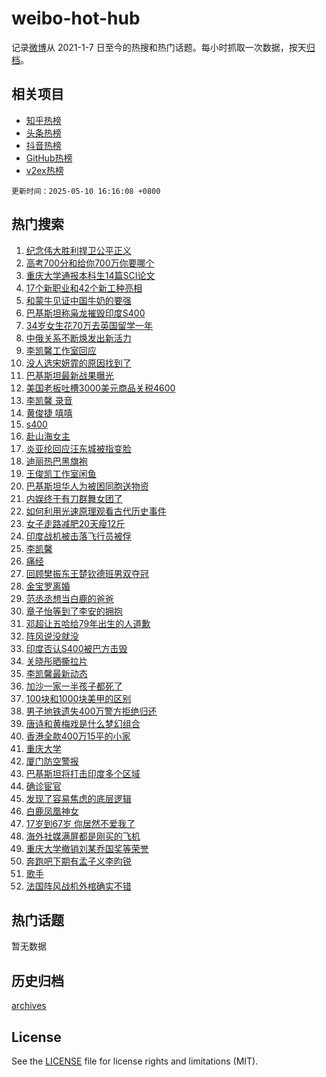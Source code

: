 # weibo-hot-hub

记录[微博](https://www.weibo.com)从 2021-1-7 日至今的热搜和热门话题。每小时抓取一次数据，按天[归档](archives)。

## 相关项目

- [知乎热榜](https://github.com/lonnyzhang423/zhihu-hot-hub)
- [头条热榜](https://github.com/lonnyzhang423/toutiao-hot-hub)
- [抖音热榜](https://github.com/lonnyzhang423/douyin-hot-hub)
- [GitHub热榜](https://github.com/lonnyzhang423/github-hot-hub)
- [v2ex热榜](https://github.com/lonnyzhang423/v2ex-hot-hub)


`更新时间：2025-05-10 16:16:08 +0800`

## 热门搜索

1. [纪念伟大胜利捍卫公平正义](https://m.weibo.cn/search?containerid=100103type%3D1%26t%3D10%26q%3D%23%E7%BA%AA%E5%BF%B5%E4%BC%9F%E5%A4%A7%E8%83%9C%E5%88%A9%E6%8D%8D%E5%8D%AB%E5%85%AC%E5%B9%B3%E6%AD%A3%E4%B9%89%23&stream_entry_id=51&isnewpage=1&extparam=seat%3D1%26cate%3D10103%26pos%3D0%26q%3D%2523%25E7%25BA%25AA%25E5%25BF%25B5%25E4%25BC%259F%25E5%25A4%25A7%25E8%2583%259C%25E5%2588%25A9%25E6%258D%258D%25E5%258D%25AB%25E5%2585%25AC%25E5%25B9%25B3%25E6%25AD%25A3%25E4%25B9%2589%2523%26dgr%3D0%26filter_type%3Drealtimehot%26stream_entry_id%3D51%26c_type%3D51%26display_time%3D1746864967%26pre_seqid%3D174686496754403269636105)
1. [高考700分和给你700万你要哪个](https://m.weibo.cn/search?containerid=100103type%3D1%26t%3D10%26q%3D%E9%AB%98%E8%80%83700%E5%88%86%E5%92%8C%E7%BB%99%E4%BD%A0700%E4%B8%87%E4%BD%A0%E8%A6%81%E5%93%AA%E4%B8%AA&stream_entry_id=31&isnewpage=1&extparam=seat%3D1%26pos%3D0%26q%3D%25E9%25AB%2598%25E8%2580%2583700%25E5%2588%2586%25E5%2592%258C%25E7%25BB%2599%25E4%25BD%25A0700%25E4%25B8%2587%25E4%25BD%25A0%25E8%25A6%2581%25E5%2593%25AA%25E4%25B8%25AA%26dgr%3D0%26stream_entry_id%3D31%26band_rank%3D1%26lcate%3D5001%26cate%3D5001%26flag%3D2%26filter_type%3Drealtimehot%26realpos%3D1%26c_type%3D31%26display_time%3D1746864967%26pre_seqid%3D174686496754403269636105)
1. [重庆大学通报本科生14篇SCI论文](https://m.weibo.cn/search?containerid=100103type%3D1%26t%3D10%26q%3D%23%E9%87%8D%E5%BA%86%E5%A4%A7%E5%AD%A6%E9%80%9A%E6%8A%A5%E6%9C%AC%E7%A7%91%E7%94%9F14%E7%AF%87SCI%E8%AE%BA%E6%96%87%23&stream_entry_id=31&isnewpage=1&extparam=seat%3D1%26pos%3D1%26q%3D%2523%25E9%2587%258D%25E5%25BA%2586%25E5%25A4%25A7%25E5%25AD%25A6%25E9%2580%259A%25E6%258A%25A5%25E6%259C%25AC%25E7%25A7%2591%25E7%2594%259F14%25E7%25AF%2587SCI%25E8%25AE%25BA%25E6%2596%2587%2523%26dgr%3D0%26stream_entry_id%3D31%26band_rank%3D2%26lcate%3D5001%26cate%3D5001%26flag%3D0%26filter_type%3Drealtimehot%26realpos%3D2%26c_type%3D31%26display_time%3D1746864967%26pre_seqid%3D174686496754403269636105)
1. [17个新职业和42个新工种亮相](https://m.weibo.cn/search?containerid=100103type%3D1%26t%3D10%26q%3D%2317%E4%B8%AA%E6%96%B0%E8%81%8C%E4%B8%9A%E5%92%8C42%E4%B8%AA%E6%96%B0%E5%B7%A5%E7%A7%8D%E4%BA%AE%E7%9B%B8%23&stream_entry_id=31&isnewpage=1&extparam=seat%3D1%26pos%3D2%26q%3D%252317%25E4%25B8%25AA%25E6%2596%25B0%25E8%2581%258C%25E4%25B8%259A%25E5%2592%258C42%25E4%25B8%25AA%25E6%2596%25B0%25E5%25B7%25A5%25E7%25A7%258D%25E4%25BA%25AE%25E7%259B%25B8%2523%26dgr%3D0%26stream_entry_id%3D31%26band_rank%3D3%26lcate%3D5001%26cate%3D5001%26flag%3D0%26filter_type%3Drealtimehot%26realpos%3D3%26c_type%3D31%26display_time%3D1746864967%26pre_seqid%3D174686496754403269636105)
1. [和蒙牛见证中国牛奶的要强](https://m.weibo.cn/search?containerid=100103type%3D1%26t%3D10%26q%3D%23%E5%92%8C%E8%92%99%E7%89%9B%E8%A7%81%E8%AF%81%E4%B8%AD%E5%9B%BD%E7%89%9B%E5%A5%B6%E7%9A%84%E8%A6%81%E5%BC%BA%23&stream_entry_id=31&isnewpage=1&extparam=seat%3D1%26pos%3D3%26q%3D%2523%25E5%2592%258C%25E8%2592%2599%25E7%2589%259B%25E8%25A7%2581%25E8%25AF%2581%25E4%25B8%25AD%25E5%259B%25BD%25E7%2589%259B%25E5%25A5%25B6%25E7%259A%2584%25E8%25A6%2581%25E5%25BC%25BA%2523%26dgr%3D0%26adid%3D285429%26is_ad_pos%3D1%26band_rank%3D4%26stream_entry_id%3D31%26topic_ad%3D1%26cate%3D5001%26filter_type%3Drealtimehot%26lcate%3D5001%26c_type%3D31%26display_time%3D1746864967%26pre_seqid%3D174686496754403269636105)
1. [巴基斯坦称枭龙摧毁印度S400](https://m.weibo.cn/search?containerid=100103type%3D1%26t%3D10%26q%3D%23%E5%B7%B4%E5%9F%BA%E6%96%AF%E5%9D%A6%E7%A7%B0%E6%9E%AD%E9%BE%99%E6%91%A7%E6%AF%81%E5%8D%B0%E5%BA%A6S400%23&stream_entry_id=31&isnewpage=1&extparam=seat%3D1%26pos%3D4%26q%3D%2523%25E5%25B7%25B4%25E5%259F%25BA%25E6%2596%25AF%25E5%259D%25A6%25E7%25A7%25B0%25E6%259E%25AD%25E9%25BE%2599%25E6%2591%25A7%25E6%25AF%2581%25E5%258D%25B0%25E5%25BA%25A6S400%2523%26dgr%3D0%26stream_entry_id%3D31%26band_rank%3D4%26lcate%3D5001%26cate%3D5001%26flag%3D1%26filter_type%3Drealtimehot%26realpos%3D4%26c_type%3D31%26display_time%3D1746864967%26pre_seqid%3D174686496754403269636105)
1. [34岁女生花70万去英国留学一年](https://m.weibo.cn/search?containerid=100103type%3D1%26t%3D10%26q%3D34%E5%B2%81%E5%A5%B3%E7%94%9F%E8%8A%B170%E4%B8%87%E5%8E%BB%E8%8B%B1%E5%9B%BD%E7%95%99%E5%AD%A6%E4%B8%80%E5%B9%B4&stream_entry_id=31&isnewpage=1&extparam=seat%3D1%26pos%3D5%26q%3D34%25E5%25B2%2581%25E5%25A5%25B3%25E7%2594%259F%25E8%258A%25B170%25E4%25B8%2587%25E5%258E%25BB%25E8%258B%25B1%25E5%259B%25BD%25E7%2595%2599%25E5%25AD%25A6%25E4%25B8%2580%25E5%25B9%25B4%26dgr%3D0%26stream_entry_id%3D31%26band_rank%3D5%26lcate%3D5001%26cate%3D5001%26flag%3D2%26filter_type%3Drealtimehot%26realpos%3D5%26c_type%3D31%26display_time%3D1746864967%26pre_seqid%3D174686496754403269636105)
1. [中俄关系不断焕发出新活力](https://m.weibo.cn/search?containerid=100103type%3D1%26t%3D10%26q%3D%23%E4%B8%AD%E4%BF%84%E5%85%B3%E7%B3%BB%E4%B8%8D%E6%96%AD%E7%84%95%E5%8F%91%E5%87%BA%E6%96%B0%E6%B4%BB%E5%8A%9B%23&stream_entry_id=31&isnewpage=1&extparam=seat%3D1%26pos%3D6%26q%3D%2523%25E4%25B8%25AD%25E4%25BF%2584%25E5%2585%25B3%25E7%25B3%25BB%25E4%25B8%258D%25E6%2596%25AD%25E7%2584%2595%25E5%258F%2591%25E5%2587%25BA%25E6%2596%25B0%25E6%25B4%25BB%25E5%258A%259B%2523%26dgr%3D0%26stream_entry_id%3D31%26band_rank%3D6%26lcate%3D5001%26cate%3D5001%26flag%3D0%26filter_type%3Drealtimehot%26realpos%3D6%26c_type%3D31%26display_time%3D1746864967%26pre_seqid%3D174686496754403269636105)
1. [李凯馨工作室回应](https://m.weibo.cn/search?containerid=100103type%3D1%26t%3D10%26q%3D%23%E6%9D%8E%E5%87%AF%E9%A6%A8%E5%B7%A5%E4%BD%9C%E5%AE%A4%E5%9B%9E%E5%BA%94%23&stream_entry_id=31&isnewpage=1&extparam=seat%3D1%26pos%3D7%26q%3D%2523%25E6%259D%258E%25E5%2587%25AF%25E9%25A6%25A8%25E5%25B7%25A5%25E4%25BD%259C%25E5%25AE%25A4%25E5%259B%259E%25E5%25BA%2594%2523%26dgr%3D0%26stream_entry_id%3D31%26band_rank%3D7%26lcate%3D5001%26cate%3D5001%26flag%3D1%26filter_type%3Drealtimehot%26realpos%3D7%26c_type%3D31%26display_time%3D1746864967%26pre_seqid%3D174686496754403269636105)
1. [没人选宋妍霏的原因找到了](https://m.weibo.cn/search?containerid=100103type%3D1%26t%3D10%26q%3D%23%E6%B2%A1%E4%BA%BA%E9%80%89%E5%AE%8B%E5%A6%8D%E9%9C%8F%E7%9A%84%E5%8E%9F%E5%9B%A0%E6%89%BE%E5%88%B0%E4%BA%86%23&stream_entry_id=31&isnewpage=1&extparam=seat%3D1%26pos%3D8%26q%3D%2523%25E6%25B2%25A1%25E4%25BA%25BA%25E9%2580%2589%25E5%25AE%258B%25E5%25A6%258D%25E9%259C%258F%25E7%259A%2584%25E5%258E%259F%25E5%259B%25A0%25E6%2589%25BE%25E5%2588%25B0%25E4%25BA%2586%2523%26dgr%3D0%26stream_entry_id%3D31%26band_rank%3D8%26lcate%3D5001%26cate%3D5001%26flag%3D1%26filter_type%3Drealtimehot%26realpos%3D8%26c_type%3D31%26display_time%3D1746864967%26pre_seqid%3D174686496754403269636105)
1. [巴基斯坦最新战果曝光](https://m.weibo.cn/search?containerid=100103type%3D1%26t%3D10%26q%3D%23%E5%B7%B4%E5%9F%BA%E6%96%AF%E5%9D%A6%E6%9C%80%E6%96%B0%E6%88%98%E6%9E%9C%E6%9B%9D%E5%85%89%23&stream_entry_id=31&isnewpage=1&extparam=seat%3D1%26pos%3D9%26q%3D%2523%25E5%25B7%25B4%25E5%259F%25BA%25E6%2596%25AF%25E5%259D%25A6%25E6%259C%2580%25E6%2596%25B0%25E6%2588%2598%25E6%259E%259C%25E6%259B%259D%25E5%2585%2589%2523%26dgr%3D0%26stream_entry_id%3D31%26band_rank%3D9%26lcate%3D5001%26cate%3D5001%26flag%3D0%26filter_type%3Drealtimehot%26realpos%3D9%26c_type%3D31%26display_time%3D1746864967%26pre_seqid%3D174686496754403269636105)
1. [美国老板吐槽3000美元商品关税4600](https://m.weibo.cn/search?containerid=100103type%3D1%26t%3D10%26q%3D%23%E7%BE%8E%E5%9B%BD%E8%80%81%E6%9D%BF%E5%90%90%E6%A7%BD3000%E7%BE%8E%E5%85%83%E5%95%86%E5%93%81%E5%85%B3%E7%A8%8E4600%23&stream_entry_id=31&isnewpage=1&extparam=seat%3D1%26pos%3D10%26q%3D%2523%25E7%25BE%258E%25E5%259B%25BD%25E8%2580%2581%25E6%259D%25BF%25E5%2590%2590%25E6%25A7%25BD3000%25E7%25BE%258E%25E5%2585%2583%25E5%2595%2586%25E5%2593%2581%25E5%2585%25B3%25E7%25A8%258E4600%2523%26dgr%3D0%26stream_entry_id%3D31%26band_rank%3D10%26lcate%3D5001%26cate%3D5001%26flag%3D1%26filter_type%3Drealtimehot%26realpos%3D10%26c_type%3D31%26display_time%3D1746864967%26pre_seqid%3D174686496754403269636105)
1. [李凯馨 录音](https://m.weibo.cn/search?containerid=100103type%3D1%26t%3D10%26q%3D%E6%9D%8E%E5%87%AF%E9%A6%A8+%E5%BD%95%E9%9F%B3&stream_entry_id=31&isnewpage=1&extparam=seat%3D1%26pos%3D11%26q%3D%25E6%259D%258E%25E5%2587%25AF%25E9%25A6%25A8%2520%25E5%25BD%2595%25E9%259F%25B3%26dgr%3D0%26stream_entry_id%3D31%26band_rank%3D11%26lcate%3D5001%26cate%3D5001%26flag%3D2%26filter_type%3Drealtimehot%26realpos%3D11%26c_type%3D31%26display_time%3D1746864967%26pre_seqid%3D174686496754403269636105)
1. [黄俊捷 嘻嘻](https://m.weibo.cn/search?containerid=100103type%3D1%26t%3D10%26q%3D%E9%BB%84%E4%BF%8A%E6%8D%B7+%E5%98%BB%E5%98%BB&stream_entry_id=31&isnewpage=1&extparam=seat%3D1%26pos%3D12%26q%3D%25E9%25BB%2584%25E4%25BF%258A%25E6%258D%25B7%2520%25E5%2598%25BB%25E5%2598%25BB%26dgr%3D0%26stream_entry_id%3D31%26band_rank%3D12%26lcate%3D5001%26cate%3D5001%26flag%3D1%26filter_type%3Drealtimehot%26realpos%3D12%26c_type%3D31%26display_time%3D1746864967%26pre_seqid%3D174686496754403269636105)
1. [s400](https://m.weibo.cn/search?containerid=100103type%3D1%26t%3D10%26q%3Ds400&stream_entry_id=31&isnewpage=1&extparam=seat%3D1%26pos%3D13%26q%3Ds400%26dgr%3D0%26stream_entry_id%3D31%26band_rank%3D13%26lcate%3D5001%26cate%3D5001%26flag%3D0%26filter_type%3Drealtimehot%26realpos%3D13%26c_type%3D31%26display_time%3D1746864967%26pre_seqid%3D174686496754403269636105)
1. [赴山海女主](https://m.weibo.cn/search?containerid=100103type%3D1%26t%3D10%26q%3D%E8%B5%B4%E5%B1%B1%E6%B5%B7%E5%A5%B3%E4%B8%BB&stream_entry_id=31&isnewpage=1&extparam=seat%3D1%26pos%3D14%26q%3D%25E8%25B5%25B4%25E5%25B1%25B1%25E6%25B5%25B7%25E5%25A5%25B3%25E4%25B8%25BB%26dgr%3D0%26stream_entry_id%3D31%26band_rank%3D14%26lcate%3D5001%26cate%3D5001%26flag%3D2%26filter_type%3Drealtimehot%26realpos%3D14%26c_type%3D31%26display_time%3D1746864967%26pre_seqid%3D174686496754403269636105)
1. [炎亚纶回应汪东城被指变脸](https://m.weibo.cn/search?containerid=100103type%3D1%26t%3D10%26q%3D%23%E7%82%8E%E4%BA%9A%E7%BA%B6%E5%9B%9E%E5%BA%94%E6%B1%AA%E4%B8%9C%E5%9F%8E%E8%A2%AB%E6%8C%87%E5%8F%98%E8%84%B8%23&stream_entry_id=31&isnewpage=1&extparam=seat%3D1%26pos%3D15%26q%3D%2523%25E7%2582%258E%25E4%25BA%259A%25E7%25BA%25B6%25E5%259B%259E%25E5%25BA%2594%25E6%25B1%25AA%25E4%25B8%259C%25E5%259F%258E%25E8%25A2%25AB%25E6%258C%2587%25E5%258F%2598%25E8%2584%25B8%2523%26dgr%3D0%26stream_entry_id%3D31%26band_rank%3D15%26lcate%3D5001%26cate%3D5001%26flag%3D0%26filter_type%3Drealtimehot%26realpos%3D15%26c_type%3D31%26display_time%3D1746864967%26pre_seqid%3D174686496754403269636105)
1. [迪丽热巴黑旗袍](https://m.weibo.cn/search?containerid=100103type%3D1%26t%3D10%26q%3D%23%E8%BF%AA%E4%B8%BD%E7%83%AD%E5%B7%B4%E9%BB%91%E6%97%97%E8%A2%8D%23&stream_entry_id=31&isnewpage=1&extparam=seat%3D1%26pos%3D16%26q%3D%2523%25E8%25BF%25AA%25E4%25B8%25BD%25E7%2583%25AD%25E5%25B7%25B4%25E9%25BB%2591%25E6%2597%2597%25E8%25A2%258D%2523%26dgr%3D0%26stream_entry_id%3D31%26band_rank%3D16%26lcate%3D5001%26cate%3D5001%26flag%3D0%26filter_type%3Drealtimehot%26realpos%3D16%26c_type%3D31%26display_time%3D1746864967%26pre_seqid%3D174686496754403269636105)
1. [王俊凯工作室闲鱼](https://m.weibo.cn/search?containerid=100103type%3D1%26t%3D10%26q%3D%23%E7%8E%8B%E4%BF%8A%E5%87%AF%E5%B7%A5%E4%BD%9C%E5%AE%A4%E9%97%B2%E9%B1%BC%23&stream_entry_id=31&isnewpage=1&extparam=seat%3D1%26pos%3D17%26q%3D%2523%25E7%258E%258B%25E4%25BF%258A%25E5%2587%25AF%25E5%25B7%25A5%25E4%25BD%259C%25E5%25AE%25A4%25E9%2597%25B2%25E9%25B1%25BC%2523%26dgr%3D0%26stream_entry_id%3D31%26band_rank%3D17%26lcate%3D5001%26cate%3D5001%26flag%3D0%26filter_type%3Drealtimehot%26realpos%3D17%26c_type%3D31%26display_time%3D1746864967%26pre_seqid%3D174686496754403269636105)
1. [巴基斯坦华人为被困同胞送物资](https://m.weibo.cn/search?containerid=100103type%3D1%26t%3D10%26q%3D%23%E5%B7%B4%E5%9F%BA%E6%96%AF%E5%9D%A6%E5%8D%8E%E4%BA%BA%E4%B8%BA%E8%A2%AB%E5%9B%B0%E5%90%8C%E8%83%9E%E9%80%81%E7%89%A9%E8%B5%84%23&stream_entry_id=31&isnewpage=1&extparam=seat%3D1%26pos%3D18%26q%3D%2523%25E5%25B7%25B4%25E5%259F%25BA%25E6%2596%25AF%25E5%259D%25A6%25E5%258D%258E%25E4%25BA%25BA%25E4%25B8%25BA%25E8%25A2%25AB%25E5%259B%25B0%25E5%2590%258C%25E8%2583%259E%25E9%2580%2581%25E7%2589%25A9%25E8%25B5%2584%2523%26dgr%3D0%26stream_entry_id%3D31%26band_rank%3D18%26lcate%3D5001%26cate%3D5001%26flag%3D1%26filter_type%3Drealtimehot%26realpos%3D18%26c_type%3D31%26display_time%3D1746864967%26pre_seqid%3D174686496754403269636105)
1. [内娱终于有刀群舞女团了](https://m.weibo.cn/search?containerid=100103type%3D1%26t%3D10%26q%3D%E5%86%85%E5%A8%B1%E7%BB%88%E4%BA%8E%E6%9C%89%E5%88%80%E7%BE%A4%E8%88%9E%E5%A5%B3%E5%9B%A2%E4%BA%86&stream_entry_id=31&isnewpage=1&extparam=seat%3D1%26pos%3D19%26q%3D%25E5%2586%2585%25E5%25A8%25B1%25E7%25BB%2588%25E4%25BA%258E%25E6%259C%2589%25E5%2588%2580%25E7%25BE%25A4%25E8%2588%259E%25E5%25A5%25B3%25E5%259B%25A2%25E4%25BA%2586%26dgr%3D0%26stream_entry_id%3D31%26band_rank%3D19%26lcate%3D5001%26cate%3D5001%26flag%3D0%26filter_type%3Drealtimehot%26realpos%3D19%26c_type%3D31%26display_time%3D1746864967%26pre_seqid%3D174686496754403269636105)
1. [如何利用光速原理观看古代历史事件](https://m.weibo.cn/search?containerid=100103type%3D1%26t%3D10%26q%3D%E5%A6%82%E4%BD%95%E5%88%A9%E7%94%A8%E5%85%89%E9%80%9F%E5%8E%9F%E7%90%86%E8%A7%82%E7%9C%8B%E5%8F%A4%E4%BB%A3%E5%8E%86%E5%8F%B2%E4%BA%8B%E4%BB%B6&stream_entry_id=31&isnewpage=1&extparam=seat%3D1%26pos%3D20%26band_rank%3D20%26dgr%3D0%26stream_entry_id%3D31%26q%3D%25E5%25A6%2582%25E4%25BD%2595%25E5%2588%25A9%25E7%2594%25A8%25E5%2585%2589%25E9%2580%259F%25E5%258E%259F%25E7%2590%2586%25E8%25A7%2582%25E7%259C%258B%25E5%258F%25A4%25E4%25BB%25A3%25E5%258E%2586%25E5%258F%25B2%25E4%25BA%258B%25E4%25BB%25B6%26lcate%3D5001%26is_ai_ask%3D1%26cate%3D5001%26flag%3D1%26filter_type%3Drealtimehot%26realpos%3D20%26c_type%3D31%26display_time%3D1746864967%26pre_seqid%3D174686496754403269636105)
1. [女子走路减肥20天瘦12斤](https://m.weibo.cn/search?containerid=100103type%3D1%26t%3D10%26q%3D%23%E5%A5%B3%E5%AD%90%E8%B5%B0%E8%B7%AF%E5%87%8F%E8%82%A520%E5%A4%A9%E7%98%A612%E6%96%A4%23&stream_entry_id=31&isnewpage=1&extparam=seat%3D1%26pos%3D21%26q%3D%2523%25E5%25A5%25B3%25E5%25AD%2590%25E8%25B5%25B0%25E8%25B7%25AF%25E5%2587%258F%25E8%2582%25A520%25E5%25A4%25A9%25E7%2598%25A612%25E6%2596%25A4%2523%26dgr%3D0%26stream_entry_id%3D31%26band_rank%3D21%26lcate%3D5001%26cate%3D5001%26flag%3D1%26filter_type%3Drealtimehot%26realpos%3D21%26c_type%3D31%26display_time%3D1746864967%26pre_seqid%3D174686496754403269636105)
1. [印度战机被击落飞行员被俘](https://m.weibo.cn/search?containerid=100103type%3D1%26t%3D10%26q%3D%23%E5%8D%B0%E5%BA%A6%E6%88%98%E6%9C%BA%E8%A2%AB%E5%87%BB%E8%90%BD%E9%A3%9E%E8%A1%8C%E5%91%98%E8%A2%AB%E4%BF%98%23&stream_entry_id=31&isnewpage=1&extparam=seat%3D1%26pos%3D22%26q%3D%2523%25E5%258D%25B0%25E5%25BA%25A6%25E6%2588%2598%25E6%259C%25BA%25E8%25A2%25AB%25E5%2587%25BB%25E8%2590%25BD%25E9%25A3%259E%25E8%25A1%258C%25E5%2591%2598%25E8%25A2%25AB%25E4%25BF%2598%2523%26dgr%3D0%26stream_entry_id%3D31%26band_rank%3D22%26lcate%3D5001%26cate%3D5001%26flag%3D0%26filter_type%3Drealtimehot%26realpos%3D22%26c_type%3D31%26display_time%3D1746864967%26pre_seqid%3D174686496754403269636105)
1. [李凯馨](https://m.weibo.cn/search?containerid=100103type%3D1%26t%3D10%26q%3D%E6%9D%8E%E5%87%AF%E9%A6%A8&stream_entry_id=31&isnewpage=1&extparam=seat%3D1%26pos%3D23%26q%3D%25E6%259D%258E%25E5%2587%25AF%25E9%25A6%25A8%26dgr%3D0%26stream_entry_id%3D31%26band_rank%3D23%26lcate%3D5001%26cate%3D5001%26flag%3D0%26filter_type%3Drealtimehot%26realpos%3D23%26c_type%3D31%26display_time%3D1746864967%26pre_seqid%3D174686496754403269636105)
1. [痛经](https://m.weibo.cn/search?containerid=100103type%3D1%26t%3D10%26q%3D%E7%97%9B%E7%BB%8F&stream_entry_id=31&isnewpage=1&extparam=seat%3D1%26pos%3D24%26q%3D%25E7%2597%259B%25E7%25BB%258F%26dgr%3D0%26stream_entry_id%3D31%26band_rank%3D24%26lcate%3D5001%26cate%3D5001%26flag%3D1%26filter_type%3Drealtimehot%26realpos%3D24%26c_type%3D31%26display_time%3D1746864967%26pre_seqid%3D174686496754403269636105)
1. [回顾樊振东王楚钦德班男双夺冠](https://m.weibo.cn/search?containerid=100103type%3D1%26t%3D10%26q%3D%E5%9B%9E%E9%A1%BE%E6%A8%8A%E6%8C%AF%E4%B8%9C%E7%8E%8B%E6%A5%9A%E9%92%A6%E5%BE%B7%E7%8F%AD%E7%94%B7%E5%8F%8C%E5%A4%BA%E5%86%A0&stream_entry_id=31&isnewpage=1&extparam=seat%3D1%26pos%3D25%26q%3D%25E5%259B%259E%25E9%25A1%25BE%25E6%25A8%258A%25E6%258C%25AF%25E4%25B8%259C%25E7%258E%258B%25E6%25A5%259A%25E9%2592%25A6%25E5%25BE%25B7%25E7%258F%25AD%25E7%2594%25B7%25E5%258F%258C%25E5%25A4%25BA%25E5%2586%25A0%26dgr%3D0%26stream_entry_id%3D31%26band_rank%3D25%26lcate%3D5001%26cate%3D5001%26flag%3D1%26filter_type%3Drealtimehot%26realpos%3D25%26c_type%3D31%26display_time%3D1746864967%26pre_seqid%3D174686496754403269636105)
1. [金宝罗离婚](https://m.weibo.cn/search?containerid=100103type%3D1%26t%3D10%26q%3D%23%E9%87%91%E5%AE%9D%E7%BD%97%E7%A6%BB%E5%A9%9A%23&stream_entry_id=31&isnewpage=1&extparam=seat%3D1%26pos%3D26%26q%3D%2523%25E9%2587%2591%25E5%25AE%259D%25E7%25BD%2597%25E7%25A6%25BB%25E5%25A9%259A%2523%26dgr%3D0%26stream_entry_id%3D31%26band_rank%3D26%26lcate%3D5001%26cate%3D5001%26flag%3D1%26filter_type%3Drealtimehot%26realpos%3D26%26c_type%3D31%26display_time%3D1746864967%26pre_seqid%3D174686496754403269636105)
1. [范丞丞想当白鹿的爸爸](https://m.weibo.cn/search?containerid=100103type%3D1%26t%3D10%26q%3D%E8%8C%83%E4%B8%9E%E4%B8%9E%E6%83%B3%E5%BD%93%E7%99%BD%E9%B9%BF%E7%9A%84%E7%88%B8%E7%88%B8&stream_entry_id=31&isnewpage=1&extparam=seat%3D1%26pos%3D27%26q%3D%25E8%258C%2583%25E4%25B8%259E%25E4%25B8%259E%25E6%2583%25B3%25E5%25BD%2593%25E7%2599%25BD%25E9%25B9%25BF%25E7%259A%2584%25E7%2588%25B8%25E7%2588%25B8%26dgr%3D0%26stream_entry_id%3D31%26band_rank%3D27%26lcate%3D5001%26cate%3D5001%26flag%3D1%26filter_type%3Drealtimehot%26realpos%3D27%26c_type%3D31%26display_time%3D1746864967%26pre_seqid%3D174686496754403269636105)
1. [章子怡等到了李安的拥抱](https://m.weibo.cn/search?containerid=100103type%3D1%26t%3D10%26q%3D%23%E7%AB%A0%E5%AD%90%E6%80%A1%E7%AD%89%E5%88%B0%E4%BA%86%E6%9D%8E%E5%AE%89%E7%9A%84%E6%8B%A5%E6%8A%B1%23&stream_entry_id=31&isnewpage=1&extparam=seat%3D1%26pos%3D28%26q%3D%2523%25E7%25AB%25A0%25E5%25AD%2590%25E6%2580%25A1%25E7%25AD%2589%25E5%2588%25B0%25E4%25BA%2586%25E6%259D%258E%25E5%25AE%2589%25E7%259A%2584%25E6%258B%25A5%25E6%258A%25B1%2523%26dgr%3D0%26stream_entry_id%3D31%26band_rank%3D28%26lcate%3D5001%26cate%3D5001%26flag%3D1%26filter_type%3Drealtimehot%26realpos%3D28%26c_type%3D31%26display_time%3D1746864967%26pre_seqid%3D174686496754403269636105)
1. [邓超让五哈给79年出生的人道歉](https://m.weibo.cn/search?containerid=100103type%3D1%26t%3D10%26q%3D%23%E9%82%93%E8%B6%85%E8%AE%A9%E4%BA%94%E5%93%88%E7%BB%9979%E5%B9%B4%E5%87%BA%E7%94%9F%E7%9A%84%E4%BA%BA%E9%81%93%E6%AD%89%23&stream_entry_id=31&isnewpage=1&extparam=seat%3D1%26pos%3D29%26q%3D%2523%25E9%2582%2593%25E8%25B6%2585%25E8%25AE%25A9%25E4%25BA%2594%25E5%2593%2588%25E7%25BB%259979%25E5%25B9%25B4%25E5%2587%25BA%25E7%2594%259F%25E7%259A%2584%25E4%25BA%25BA%25E9%2581%2593%25E6%25AD%2589%2523%26dgr%3D0%26stream_entry_id%3D31%26band_rank%3D29%26lcate%3D5001%26cate%3D5001%26flag%3D0%26filter_type%3Drealtimehot%26realpos%3D29%26c_type%3D31%26display_time%3D1746864967%26pre_seqid%3D174686496754403269636105)
1. [阵风说没就没](https://m.weibo.cn/search?containerid=100103type%3D1%26t%3D10%26q%3D%23%E9%98%B5%E9%A3%8E%E8%AF%B4%E6%B2%A1%E5%B0%B1%E6%B2%A1%23&stream_entry_id=31&isnewpage=1&extparam=seat%3D1%26pos%3D30%26q%3D%2523%25E9%2598%25B5%25E9%25A3%258E%25E8%25AF%25B4%25E6%25B2%25A1%25E5%25B0%25B1%25E6%25B2%25A1%2523%26dgr%3D0%26stream_entry_id%3D31%26band_rank%3D30%26lcate%3D5001%26cate%3D5001%26flag%3D1%26filter_type%3Drealtimehot%26realpos%3D30%26c_type%3D31%26display_time%3D1746864967%26pre_seqid%3D174686496754403269636105)
1. [印度否认S400被巴方击毁](https://m.weibo.cn/search?containerid=100103type%3D1%26t%3D10%26q%3D%23%E5%8D%B0%E5%BA%A6%E5%90%A6%E8%AE%A4S400%E8%A2%AB%E5%B7%B4%E6%96%B9%E5%87%BB%E6%AF%81%23&stream_entry_id=31&isnewpage=1&extparam=seat%3D1%26pos%3D31%26q%3D%2523%25E5%258D%25B0%25E5%25BA%25A6%25E5%2590%25A6%25E8%25AE%25A4S400%25E8%25A2%25AB%25E5%25B7%25B4%25E6%2596%25B9%25E5%2587%25BB%25E6%25AF%2581%2523%26dgr%3D0%26stream_entry_id%3D31%26band_rank%3D31%26lcate%3D5001%26cate%3D5001%26flag%3D1%26filter_type%3Drealtimehot%26realpos%3D31%26c_type%3D31%26display_time%3D1746864967%26pre_seqid%3D174686496754403269636105)
1. [关晓彤晒撕拉片](https://m.weibo.cn/search?containerid=100103type%3D1%26t%3D10%26q%3D%23%E5%85%B3%E6%99%93%E5%BD%A4%E6%99%92%E6%92%95%E6%8B%89%E7%89%87%23&stream_entry_id=31&isnewpage=1&extparam=seat%3D1%26pos%3D32%26q%3D%2523%25E5%2585%25B3%25E6%2599%2593%25E5%25BD%25A4%25E6%2599%2592%25E6%2592%2595%25E6%258B%2589%25E7%2589%2587%2523%26dgr%3D0%26stream_entry_id%3D31%26band_rank%3D32%26lcate%3D5001%26cate%3D5001%26flag%3D0%26filter_type%3Drealtimehot%26realpos%3D32%26c_type%3D31%26display_time%3D1746864967%26pre_seqid%3D174686496754403269636105)
1. [李凯馨最新动态](https://m.weibo.cn/search?containerid=100103type%3D1%26t%3D10%26q%3D%23%E6%9D%8E%E5%87%AF%E9%A6%A8%E6%9C%80%E6%96%B0%E5%8A%A8%E6%80%81%23&stream_entry_id=31&isnewpage=1&extparam=seat%3D1%26pos%3D33%26q%3D%2523%25E6%259D%258E%25E5%2587%25AF%25E9%25A6%25A8%25E6%259C%2580%25E6%2596%25B0%25E5%258A%25A8%25E6%2580%2581%2523%26dgr%3D0%26stream_entry_id%3D31%26band_rank%3D33%26lcate%3D5001%26cate%3D5001%26flag%3D1%26filter_type%3Drealtimehot%26realpos%3D33%26c_type%3D31%26display_time%3D1746864967%26pre_seqid%3D174686496754403269636105)
1. [加沙一家一半孩子都死了](https://m.weibo.cn/search?containerid=100103type%3D1%26t%3D10%26q%3D%23%E5%8A%A0%E6%B2%99%E4%B8%80%E5%AE%B6%E4%B8%80%E5%8D%8A%E5%AD%A9%E5%AD%90%E9%83%BD%E6%AD%BB%E4%BA%86%23&stream_entry_id=31&isnewpage=1&extparam=seat%3D1%26pos%3D34%26q%3D%2523%25E5%258A%25A0%25E6%25B2%2599%25E4%25B8%2580%25E5%25AE%25B6%25E4%25B8%2580%25E5%258D%258A%25E5%25AD%25A9%25E5%25AD%2590%25E9%2583%25BD%25E6%25AD%25BB%25E4%25BA%2586%2523%26dgr%3D0%26stream_entry_id%3D31%26band_rank%3D34%26lcate%3D5001%26cate%3D5001%26flag%3D1%26filter_type%3Drealtimehot%26realpos%3D34%26c_type%3D31%26display_time%3D1746864967%26pre_seqid%3D174686496754403269636105)
1. [100块和1000块美甲的区别](https://m.weibo.cn/search?containerid=100103type%3D1%26t%3D10%26q%3D100%E5%9D%97%E5%92%8C1000%E5%9D%97%E7%BE%8E%E7%94%B2%E7%9A%84%E5%8C%BA%E5%88%AB&stream_entry_id=31&isnewpage=1&extparam=seat%3D1%26pos%3D35%26q%3D100%25E5%259D%2597%25E5%2592%258C1000%25E5%259D%2597%25E7%25BE%258E%25E7%2594%25B2%25E7%259A%2584%25E5%258C%25BA%25E5%2588%25AB%26dgr%3D0%26stream_entry_id%3D31%26band_rank%3D35%26lcate%3D5001%26cate%3D5001%26flag%3D1%26filter_type%3Drealtimehot%26realpos%3D35%26c_type%3D31%26display_time%3D1746864967%26pre_seqid%3D174686496754403269636105)
1. [男子地铁遗失400万警方拒绝归还](https://m.weibo.cn/search?containerid=100103type%3D1%26t%3D10%26q%3D%23%E7%94%B7%E5%AD%90%E5%9C%B0%E9%93%81%E9%81%97%E5%A4%B1400%E4%B8%87%E8%AD%A6%E6%96%B9%E6%8B%92%E7%BB%9D%E5%BD%92%E8%BF%98%23&stream_entry_id=31&isnewpage=1&extparam=seat%3D1%26pos%3D36%26q%3D%2523%25E7%2594%25B7%25E5%25AD%2590%25E5%259C%25B0%25E9%2593%2581%25E9%2581%2597%25E5%25A4%25B1400%25E4%25B8%2587%25E8%25AD%25A6%25E6%2596%25B9%25E6%258B%2592%25E7%25BB%259D%25E5%25BD%2592%25E8%25BF%2598%2523%26dgr%3D0%26stream_entry_id%3D31%26band_rank%3D36%26lcate%3D5001%26cate%3D5001%26flag%3D0%26filter_type%3Drealtimehot%26realpos%3D36%26c_type%3D31%26display_time%3D1746864967%26pre_seqid%3D174686496754403269636105)
1. [唐诗和黄梅戏是什么梦幻组合](https://m.weibo.cn/search?containerid=100103type%3D1%26t%3D10%26q%3D%23%E5%94%90%E8%AF%97%E5%92%8C%E9%BB%84%E6%A2%85%E6%88%8F%E6%98%AF%E4%BB%80%E4%B9%88%E6%A2%A6%E5%B9%BB%E7%BB%84%E5%90%88%23&stream_entry_id=31&isnewpage=1&extparam=seat%3D1%26pos%3D37%26q%3D%2523%25E5%2594%2590%25E8%25AF%2597%25E5%2592%258C%25E9%25BB%2584%25E6%25A2%2585%25E6%2588%258F%25E6%2598%25AF%25E4%25BB%2580%25E4%25B9%2588%25E6%25A2%25A6%25E5%25B9%25BB%25E7%25BB%2584%25E5%2590%2588%2523%26dgr%3D0%26stream_entry_id%3D31%26band_rank%3D37%26lcate%3D5001%26cate%3D5001%26flag%3D1%26filter_type%3Drealtimehot%26realpos%3D37%26c_type%3D31%26display_time%3D1746864967%26pre_seqid%3D174686496754403269636105)
1. [香港全款400万15平的小家](https://m.weibo.cn/search?containerid=100103type%3D1%26t%3D10%26q%3D%E9%A6%99%E6%B8%AF%E5%85%A8%E6%AC%BE400%E4%B8%8715%E5%B9%B3%E7%9A%84%E5%B0%8F%E5%AE%B6&stream_entry_id=31&isnewpage=1&extparam=seat%3D1%26pos%3D38%26q%3D%25E9%25A6%2599%25E6%25B8%25AF%25E5%2585%25A8%25E6%25AC%25BE400%25E4%25B8%258715%25E5%25B9%25B3%25E7%259A%2584%25E5%25B0%258F%25E5%25AE%25B6%26dgr%3D0%26stream_entry_id%3D31%26band_rank%3D38%26lcate%3D5001%26cate%3D5001%26flag%3D1%26filter_type%3Drealtimehot%26realpos%3D38%26c_type%3D31%26display_time%3D1746864967%26pre_seqid%3D174686496754403269636105)
1. [重庆大学](https://m.weibo.cn/search?containerid=100103type%3D1%26t%3D10%26q%3D%E9%87%8D%E5%BA%86%E5%A4%A7%E5%AD%A6&stream_entry_id=31&isnewpage=1&extparam=seat%3D1%26pos%3D39%26q%3D%25E9%2587%258D%25E5%25BA%2586%25E5%25A4%25A7%25E5%25AD%25A6%26dgr%3D0%26stream_entry_id%3D31%26band_rank%3D39%26lcate%3D5001%26cate%3D5001%26flag%3D1%26filter_type%3Drealtimehot%26realpos%3D39%26c_type%3D31%26display_time%3D1746864967%26pre_seqid%3D174686496754403269636105)
1. [厦门防空警报](https://m.weibo.cn/search?containerid=100103type%3D1%26t%3D10%26q%3D%E5%8E%A6%E9%97%A8%E9%98%B2%E7%A9%BA%E8%AD%A6%E6%8A%A5&stream_entry_id=31&isnewpage=1&extparam=seat%3D1%26pos%3D40%26q%3D%25E5%258E%25A6%25E9%2597%25A8%25E9%2598%25B2%25E7%25A9%25BA%25E8%25AD%25A6%25E6%258A%25A5%26dgr%3D0%26stream_entry_id%3D31%26band_rank%3D40%26lcate%3D5001%26cate%3D5001%26flag%3D1%26filter_type%3Drealtimehot%26realpos%3D40%26c_type%3D31%26display_time%3D1746864967%26pre_seqid%3D174686496754403269636105)
1. [巴基斯坦将打击印度多个区域](https://m.weibo.cn/search?containerid=100103type%3D1%26t%3D10%26q%3D%23%E5%B7%B4%E5%9F%BA%E6%96%AF%E5%9D%A6%E5%B0%86%E6%89%93%E5%87%BB%E5%8D%B0%E5%BA%A6%E5%A4%9A%E4%B8%AA%E5%8C%BA%E5%9F%9F%23&stream_entry_id=31&isnewpage=1&extparam=seat%3D1%26pos%3D41%26q%3D%2523%25E5%25B7%25B4%25E5%259F%25BA%25E6%2596%25AF%25E5%259D%25A6%25E5%25B0%2586%25E6%2589%2593%25E5%2587%25BB%25E5%258D%25B0%25E5%25BA%25A6%25E5%25A4%259A%25E4%25B8%25AA%25E5%258C%25BA%25E5%259F%259F%2523%26dgr%3D0%26stream_entry_id%3D31%26band_rank%3D41%26lcate%3D5001%26cate%3D5001%26flag%3D0%26filter_type%3Drealtimehot%26realpos%3D41%26c_type%3D31%26display_time%3D1746864967%26pre_seqid%3D174686496754403269636105)
1. [确诊宦官](https://m.weibo.cn/search?containerid=100103type%3D1%26t%3D10%26q%3D%E7%A1%AE%E8%AF%8A%E5%AE%A6%E5%AE%98&stream_entry_id=31&isnewpage=1&extparam=seat%3D1%26pos%3D42%26q%3D%25E7%25A1%25AE%25E8%25AF%258A%25E5%25AE%25A6%25E5%25AE%2598%26dgr%3D0%26stream_entry_id%3D31%26band_rank%3D42%26lcate%3D5001%26cate%3D5001%26flag%3D1%26filter_type%3Drealtimehot%26realpos%3D42%26c_type%3D31%26display_time%3D1746864967%26pre_seqid%3D174686496754403269636105)
1. [发现了容易焦虑的底层逻辑](https://m.weibo.cn/search?containerid=100103type%3D1%26t%3D10%26q%3D%23%E5%8F%91%E7%8E%B0%E4%BA%86%E5%AE%B9%E6%98%93%E7%84%A6%E8%99%91%E7%9A%84%E5%BA%95%E5%B1%82%E9%80%BB%E8%BE%91%23&stream_entry_id=31&isnewpage=1&extparam=seat%3D1%26pos%3D43%26q%3D%2523%25E5%258F%2591%25E7%258E%25B0%25E4%25BA%2586%25E5%25AE%25B9%25E6%2598%2593%25E7%2584%25A6%25E8%2599%2591%25E7%259A%2584%25E5%25BA%2595%25E5%25B1%2582%25E9%2580%25BB%25E8%25BE%2591%2523%26dgr%3D0%26stream_entry_id%3D31%26band_rank%3D43%26lcate%3D5001%26cate%3D5001%26flag%3D1%26filter_type%3Drealtimehot%26realpos%3D43%26c_type%3D31%26display_time%3D1746864967%26pre_seqid%3D174686496754403269636105)
1. [白鹿凤凰神女](https://m.weibo.cn/search?containerid=100103type%3D1%26t%3D10%26q%3D%23%E7%99%BD%E9%B9%BF%E5%87%A4%E5%87%B0%E7%A5%9E%E5%A5%B3%23&stream_entry_id=31&isnewpage=1&extparam=seat%3D1%26pos%3D44%26q%3D%2523%25E7%2599%25BD%25E9%25B9%25BF%25E5%2587%25A4%25E5%2587%25B0%25E7%25A5%259E%25E5%25A5%25B3%2523%26dgr%3D0%26stream_entry_id%3D31%26band_rank%3D44%26lcate%3D5001%26cate%3D5001%26flag%3D0%26filter_type%3Drealtimehot%26realpos%3D44%26c_type%3D31%26display_time%3D1746864967%26pre_seqid%3D174686496754403269636105)
1. [17岁到67岁 你居然不爱我了](https://m.weibo.cn/search?containerid=100103type%3D1%26t%3D10%26q%3D17%E5%B2%81%E5%88%B067%E5%B2%81+%E4%BD%A0%E5%B1%85%E7%84%B6%E4%B8%8D%E7%88%B1%E6%88%91%E4%BA%86&stream_entry_id=31&isnewpage=1&extparam=seat%3D1%26pos%3D45%26q%3D17%25E5%25B2%2581%25E5%2588%25B067%25E5%25B2%2581%2520%25E4%25BD%25A0%25E5%25B1%2585%25E7%2584%25B6%25E4%25B8%258D%25E7%2588%25B1%25E6%2588%2591%25E4%25BA%2586%26dgr%3D0%26stream_entry_id%3D31%26band_rank%3D45%26lcate%3D5001%26cate%3D5001%26flag%3D0%26filter_type%3Drealtimehot%26realpos%3D45%26c_type%3D31%26display_time%3D1746864967%26pre_seqid%3D174686496754403269636105)
1. [海外社媒满屏都是刚买的飞机](https://m.weibo.cn/search?containerid=100103type%3D1%26t%3D10%26q%3D%E6%B5%B7%E5%A4%96%E7%A4%BE%E5%AA%92%E6%BB%A1%E5%B1%8F%E9%83%BD%E6%98%AF%E5%88%9A%E4%B9%B0%E7%9A%84%E9%A3%9E%E6%9C%BA&stream_entry_id=31&isnewpage=1&extparam=seat%3D1%26pos%3D46%26q%3D%25E6%25B5%25B7%25E5%25A4%2596%25E7%25A4%25BE%25E5%25AA%2592%25E6%25BB%25A1%25E5%25B1%258F%25E9%2583%25BD%25E6%2598%25AF%25E5%2588%259A%25E4%25B9%25B0%25E7%259A%2584%25E9%25A3%259E%25E6%259C%25BA%26dgr%3D0%26stream_entry_id%3D31%26band_rank%3D46%26lcate%3D5001%26cate%3D5001%26flag%3D0%26filter_type%3Drealtimehot%26realpos%3D46%26c_type%3D31%26display_time%3D1746864967%26pre_seqid%3D174686496754403269636105)
1. [重庆大学撤销刘某乔国奖等荣誉](https://m.weibo.cn/search?containerid=100103type%3D1%26t%3D10%26q%3D%23%E9%87%8D%E5%BA%86%E5%A4%A7%E5%AD%A6%E6%92%A4%E9%94%80%E5%88%98%E6%9F%90%E4%B9%94%E5%9B%BD%E5%A5%96%E7%AD%89%E8%8D%A3%E8%AA%89%23&stream_entry_id=31&isnewpage=1&extparam=seat%3D1%26pos%3D47%26q%3D%2523%25E9%2587%258D%25E5%25BA%2586%25E5%25A4%25A7%25E5%25AD%25A6%25E6%2592%25A4%25E9%2594%2580%25E5%2588%2598%25E6%259F%2590%25E4%25B9%2594%25E5%259B%25BD%25E5%25A5%2596%25E7%25AD%2589%25E8%258D%25A3%25E8%25AA%2589%2523%26dgr%3D0%26stream_entry_id%3D31%26band_rank%3D47%26lcate%3D5001%26cate%3D5001%26flag%3D1%26filter_type%3Drealtimehot%26realpos%3D47%26c_type%3D31%26display_time%3D1746864967%26pre_seqid%3D174686496754403269636105)
1. [奔跑吧下期有孟子义李昀锐](https://m.weibo.cn/search?containerid=100103type%3D1%26t%3D10%26q%3D%23%E5%A5%94%E8%B7%91%E5%90%A7%E4%B8%8B%E6%9C%9F%E6%9C%89%E5%AD%9F%E5%AD%90%E4%B9%89%E6%9D%8E%E6%98%80%E9%94%90%23&stream_entry_id=31&isnewpage=1&extparam=seat%3D1%26pos%3D48%26q%3D%2523%25E5%25A5%2594%25E8%25B7%2591%25E5%2590%25A7%25E4%25B8%258B%25E6%259C%259F%25E6%259C%2589%25E5%25AD%259F%25E5%25AD%2590%25E4%25B9%2589%25E6%259D%258E%25E6%2598%2580%25E9%2594%2590%2523%26dgr%3D0%26stream_entry_id%3D31%26band_rank%3D48%26lcate%3D5001%26cate%3D5001%26flag%3D1%26filter_type%3Drealtimehot%26realpos%3D48%26c_type%3D31%26display_time%3D1746864967%26pre_seqid%3D174686496754403269636105)
1. [歌手](https://m.weibo.cn/search?containerid=100103type%3D1%26t%3D10%26q%3D%E6%AD%8C%E6%89%8B&stream_entry_id=31&isnewpage=1&extparam=seat%3D1%26pos%3D49%26q%3D%25E6%25AD%258C%25E6%2589%258B%26dgr%3D0%26stream_entry_id%3D31%26band_rank%3D49%26lcate%3D5001%26cate%3D5001%26flag%3D1%26filter_type%3Drealtimehot%26realpos%3D49%26c_type%3D31%26display_time%3D1746864967%26pre_seqid%3D174686496754403269636105)
1. [法国阵风战机外棺确实不错](https://m.weibo.cn/search?containerid=100103type%3D1%26t%3D10%26q%3D%E6%B3%95%E5%9B%BD%E9%98%B5%E9%A3%8E%E6%88%98%E6%9C%BA%E5%A4%96%E6%A3%BA%E7%A1%AE%E5%AE%9E%E4%B8%8D%E9%94%99&stream_entry_id=31&isnewpage=1&extparam=seat%3D1%26pos%3D50%26q%3D%25E6%25B3%2595%25E5%259B%25BD%25E9%2598%25B5%25E9%25A3%258E%25E6%2588%2598%25E6%259C%25BA%25E5%25A4%2596%25E6%25A3%25BA%25E7%25A1%25AE%25E5%25AE%259E%25E4%25B8%258D%25E9%2594%2599%26dgr%3D0%26stream_entry_id%3D31%26band_rank%3D50%26lcate%3D5001%26cate%3D5001%26flag%3D1%26filter_type%3Drealtimehot%26realpos%3D50%26c_type%3D31%26display_time%3D1746864967%26pre_seqid%3D174686496754403269636105)

## 热门话题

暂无数据

## 历史归档

[archives](archives)

## License

See the [LICENSE](LICENSE) file for license rights and limitations (MIT).
